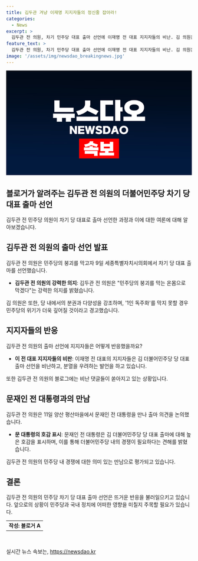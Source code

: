 ```yaml
---
title: 김두관 겨냥 이재명 지지자들의 정신줄 잡아라!
categories:
  - News
excerpt: >
  김두관 전 의원, 차기 민주당 대표 출마 선언에 이재명 전 대표 지지자들의 비난. 김 의원은 민주당 붕괴 막고 1인 정당화 등 언급하며 출마 선언, 이 전 대표 지지자들은 비난과 분노 표시. 블로그에는 비난 댓글과 논란. 11일, 김 의원은 문재인 전 대통령을 만나 출마를 높게 평가받았으나 논란 여전.
feature_text: >
  김두관 전 의원, 차기 민주당 대표 출마 선언에 이재명 전 대표 지지자들의 비난. 김 의원은 민주당 붕괴 막고 1인 정당화 등 언급하며 출마 선언, 이 전 대표 지지자들은 비난과 분노 표시. 블로그에는 비난 댓글과 논란. 11일, 김 의원은 문재인 전 대통령을 만나 출마를 높게 평가받았으나 논란 여전.
image: '/assets/img/newsdao_breakingnews.jpg'
---
```


<p><img src="/assets/img/newsdao_breakingnews.jpg" alt="cryptoinkorea 속보" /></p>

<h2 data-ke-size="size26">블로거가 알려주는 김두관 전 의원의 더불어민주당 차기 당 대표 출마 선언</h2>

<p data-ke-size="size16">김두관 전 민주당 의원이 차기 당 대표로 출마 선언한 과정과 이에 대한 여론에 대해 알아보겠습니다.</p>

<h2 data-ke-size="size24">김두관 전 의원의 출마 선언 발표</h2>

<p data-ke-size="size16">김두관 전 의원은 민주당의 붕괴를 막고자 9일 세종특별자치시의회에서 차기 당 대표 출마를 선언했습니다.</p>

<ul>
  <li><b>김두관 전 의원의 강력한 의지</b>: 김두관 전 의원은 "민주당의 붕괴를 막는 온몸으로 막겠다"는 강력한 의지를 밝혔습니다.</li>
</ul>

<p data-ke-size="size16">김 의원은 또한, 당 내에서의 분권과 다양성을 강조하며, '1인 독주화'를 막지 못할 경우 민주당의 위기가 더욱 깊어질 것이라고 경고했습니다.</p>

<h2 data-ke-size="size24">지지자들의 반응</h2>

<p data-ke-size="size16">김두관 전 의원의 출마 선언에 지지자들은 어떻게 반응했을까요?</p>

<ul>
  <li><b>이 전 대표 지지자들의 비판</b>: 이재명 전 대표의 지지자들은 김 더불어민주당 당 대표 출마 선언을 비난하고, 분열을 우려하는 발언을 하고 있습니다.</li>
</ul>

<p data-ke-size="size16">또한 김두관 전 의원의 블로그에는 비난 댓글들이 쏟아지고 있는 상황입니다.</p>

<h2 data-ke-size="size24">문재인 전 대통령과의 만남</h2>

<p data-ke-size="size16">김두관 전 의원은 11일 양산 평산마을에서 문재인 전 대통령을 만나 출마 의견을 논의했습니다.</p>

<ul>
  <li><b>문 대통령의 호감 표시</b>: 문재인 전 대통령은 김 더불어민주당 당 대표 출마에 대해 높은 호감을 표시하며, 이를 통해 더불어민주당 내의 경쟁이 필요하다는 견해를 밝혔습니다.</li>
</ul>

<p data-ke-size="size16">김두관 전 의원의 민주당 내 경쟁에 대한 의미 있는 만남으로 평가되고 있습니다.</p>

<h2 data-ke-size="size24">결론</h2>

<p data-ke-size="size16">김두관 전 의원의 민주당 차기 당 대표 출마 선언은 뜨거운 반응을 불러일으키고 있습니다. 앞으로의 상황이 민주당과 국내 정치에 어떠한 영향을 미칠지 주목할 필요가 있습니다.</p>

<table>
  <tr>
    <td style="text-align: center; height: 17px;"><b>작성: 블로거 A</b></td>
  </tr>
</table>

<p data-ke-size="size16">&nbsp;</p>
실시간 뉴스 속보는, <a href="https://newsdao.kr" rel="dofollow">https://newsdao.kr</a>


